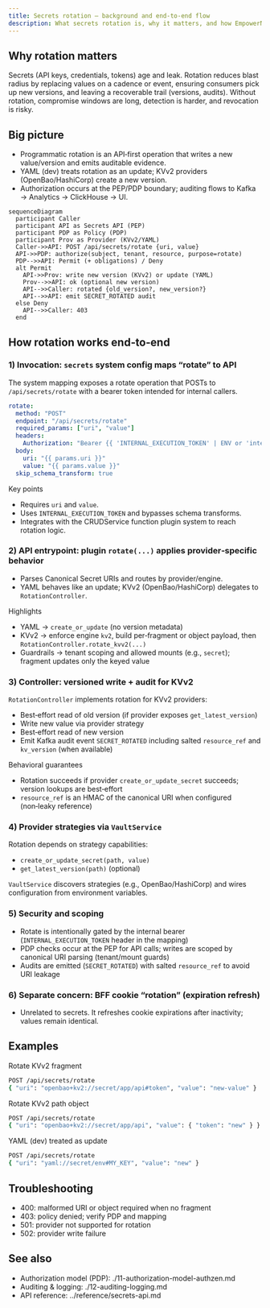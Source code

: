 ```yaml
---
title: Secrets rotation — background and end‑to‑end flow
description: What secrets rotation is, why it matters, and how EmpowerNow implements rotation across providers
---
```


## Why rotation matters

Secrets (API keys, credentials, tokens) age and leak. Rotation reduces blast radius by replacing values on a cadence or event, ensuring consumers pick up new versions, and leaving a recoverable trail (versions, audits). Without rotation, compromise windows are long, detection is harder, and revocation is risky.

## Big picture

- Programmatic rotation is an API‑first operation that writes a new value/version and emits auditable evidence.
- YAML (dev) treats rotation as an update; KVv2 providers (OpenBao/HashiCorp) create a new version.
- Authorization occurs at the PEP/PDP boundary; auditing flows to Kafka → Analytics → ClickHouse → UI.

```mermaid
sequenceDiagram
  participant Caller
  participant API as Secrets API (PEP)
  participant PDP as Policy (PDP)
  participant Prov as Provider (KVv2/YAML)
  Caller->>API: POST /api/secrets/rotate {uri, value}
  API->>PDP: authorize(subject, tenant, resource, purpose=rotate)
  PDP-->>API: Permit (+ obligations) / Deny
  alt Permit
    API->>Prov: write new version (KVv2) or update (YAML)
    Prov-->>API: ok (optional new version)
    API-->>Caller: rotated {old_version?, new_version?}
    API-->>API: emit SECRET_ROTATED audit
  else Deny
    API-->>Caller: 403
  end
```

## How rotation works end‑to‑end

### 1) Invocation: `secrets` system config maps “rotate” to API

The system mapping exposes a rotate operation that POSTs to `/api/secrets/rotate` with a bearer token intended for internal callers.

```yaml
rotate:
  method: "POST"
  endpoint: "/api/secrets/rotate"
  required_params: ["uri", "value"]
  headers:
    Authorization: "Bearer {{ 'INTERNAL_EXECUTION_TOKEN' | ENV or 'internal' }}"
  body:
    uri: "{{ params.uri }}"
    value: "{{ params.value }}"
  skip_schema_transform: true
```

Key points

- Requires `uri` and `value`.
- Uses `INTERNAL_EXECUTION_TOKEN` and bypasses schema transforms.
- Integrates with the CRUDService function plugin system to reach rotation logic.

### 2) API entrypoint: plugin `rotate(...)` applies provider‑specific behavior

- Parses Canonical Secret URIs and routes by provider/engine.
- YAML behaves like an update; KVv2 (OpenBao/HashiCorp) delegates to `RotationController`.

Highlights

- YAML → `create_or_update` (no version metadata)
- KVv2 → enforce engine `kv2`, build per‑fragment or object payload, then `RotationController.rotate_kvv2(...)`
- Guardrails → tenant scoping and allowed mounts (e.g., `secret`); fragment updates only the keyed value

### 3) Controller: versioned write + audit for KVv2

`RotationController` implements rotation for KVv2 providers:

- Best‑effort read of old version (if provider exposes `get_latest_version`)
- Write new value via provider strategy
- Best‑effort read of new version
- Emit Kafka audit event `SECRET_ROTATED` including salted `resource_ref` and `kv_version` (when available)

Behavioral guarantees

- Rotation succeeds if provider `create_or_update_secret` succeeds; version lookups are best‑effort
- `resource_ref` is an HMAC of the canonical URI when configured (non‑leaky reference)

### 4) Provider strategies via `VaultService`

Rotation depends on strategy capabilities:

- `create_or_update_secret(path, value)`
- `get_latest_version(path)` (optional)

`VaultService` discovers strategies (e.g., OpenBao/HashiCorp) and wires configuration from environment variables.

### 5) Security and scoping

- Rotate is intentionally gated by the internal bearer (`INTERNAL_EXECUTION_TOKEN` header in the mapping)
- PDP checks occur at the PEP for API calls; writes are scoped by canonical URI parsing (tenant/mount guards)
- Audits are emitted (`SECRET_ROTATED`) with salted `resource_ref` to avoid URI leakage

### 6) Separate concern: BFF cookie “rotation” (expiration refresh)

- Unrelated to secrets. It refreshes cookie expirations after inactivity; values remain identical.

## Examples

Rotate KVv2 fragment

```bash
POST /api/secrets/rotate
{ "uri": "openbao+kv2://secret/app/api#token", "value": "new-value" }
```

Rotate KVv2 path object

```bash
POST /api/secrets/rotate
{ "uri": "openbao+kv2://secret/app/api", "value": { "token": "new" } }
```

YAML (dev) treated as update

```bash
POST /api/secrets/rotate
{ "uri": "yaml://secret/env#MY_KEY", "value": "new" }
```

## Troubleshooting

- 400: malformed URI or object required when no fragment
- 403: policy denied; verify PDP and mapping
- 501: provider not supported for rotation
- 502: provider write failure

## See also

- Authorization model (PDP): ./11-authorization-model-authzen.md
- Auditing & logging: ./12-auditing-logging.md
- API reference: ../reference/secrets-api.md

